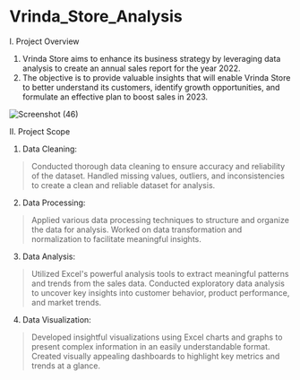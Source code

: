 # Vrinda_Store_Analysis

I. Project Overview
1. Vrinda Store aims to enhance its business strategy by leveraging data analysis to create an annual sales report for the year 2022.
2. The objective is to provide valuable insights that will enable Vrinda Store to better understand its customers, identify growth opportunities, and formulate an effective plan to boost sales in 2023.



![Screenshot (46)](https://github.com/Riya01Goyal/Vrinda_Store_Analysis/assets/131674407/aa3ff68a-d504-495e-a829-6dfb0323a3fc)


II. Project Scope
1.  Data Cleaning:

> Conducted thorough data cleaning to ensure accuracy and reliability of the dataset.
> Handled missing values, outliers, and inconsistencies to create a clean and reliable dataset for analysis.

2. Data Processing:

> Applied various data processing techniques to structure and organize the data for analysis.
> Worked on data transformation and normalization to facilitate meaningful insights.

3. Data Analysis:

> Utilized Excel's powerful analysis tools to extract meaningful patterns and trends from the sales data.
> Conducted exploratory data analysis to uncover key insights into customer behavior, product performance, and market trends.

4. Data Visualization:

> Developed insightful visualizations using Excel charts and graphs to present complex information in an easily understandable format.
> Created visually appealing dashboards to highlight key metrics and trends at a glance.
